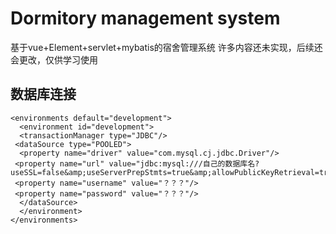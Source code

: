 
# Dormitory management system
基于vue+Element+servlet+mybatis的宿舍管理系统
许多内容还未实现，后续还会更改，仅供学习使用
## 数据库连接
``` 
<environments default="development">  
  <environment id="development">  
  <transactionManager type="JDBC"/>  
 <dataSource type="POOLED">  
  <property name="driver" value="com.mysql.cj.jdbc.Driver"/>  
 <property name="url" value="jdbc:mysql:///自己的数据库名?useSSL=false&amp;useServerPrepStmts=true&amp;allowPublicKeyRetrieval=true"/>  
 <property name="username" value="？？？"/>  
 <property name="password" value="？？？"/>  
  </dataSource>  
  </environment>  
</environments>
